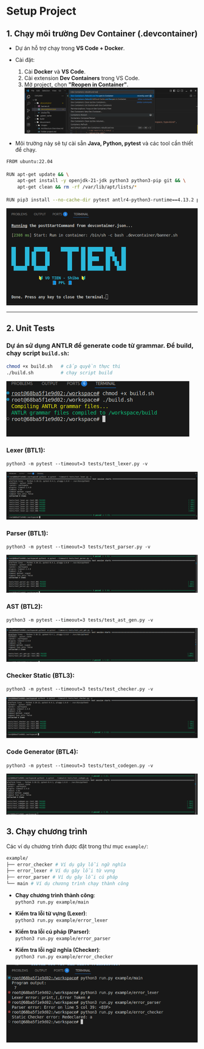 # Setup Project

## 1. Chạy môi trường Dev Container (.devcontainer)
- Dự án hỗ trợ chạy trong **VS Code + Docker**.  
- Cài đặt:
  1. Cài **Docker** và **VS Code**.  
  2. Cài extension **Dev Containers** trong VS Code.  
  3. Mở project, chọn **"Reopen in Container"**.  
![](./images/a.png)


- Môi trường này sẽ tự cài sẵn **Java, Python, pytest** và các tool cần thiết để chạy.  
```bash
FROM ubuntu:22.04

RUN apt-get update && \
    apt-get install -y openjdk-21-jdk python3 python3-pip git && \
    apt-get clean && rm -rf /var/lib/apt/lists/*

RUN pip3 install --no-cache-dir pytest antlr4-python3-runtime==4.13.2 pytest-timeout
```

![](./images/docker.png)

---

## 2. Unit Tests
### Dự án sử dụng ANTLR để generate code từ grammar. Để build, chạy script `build.sh`:
```bash
chmod +x build.sh   # cấp quyền thực thi
./build.sh          # chạy script build
```
![](./images/build.png)

### **Lexer (BTL1)**:  
`python3 -m pytest --timeout=3 tests/test_lexer.py -v`  

![](./images/Lexer.png)

### **Parser (BTL1)**:  
`python3 -m pytest --timeout=3 tests/test_parser.py -v`  

![](./images/Parser.png)

### **AST (BTL2)**:  
`python3 -m pytest --timeout=3 tests/test_ast_gen.py -v`  

![](./images/AST.png)

### **Checker Static (BTL3)**:  
`python3 -m pytest --timeout=3 tests/test_checker.py -v`  

![](./images/Checker.png)

### **Code Generator (BTL4)**:  
`python3 -m pytest --timeout=3 tests/test_codegen.py -v`  

![](./images/CodeGen.png)

## 3. Chạy chương trình

Các ví dụ chương trình được đặt trong thư mục `example/`:
```bash
example/
├── error_checker # Ví dụ gây lỗi ngữ nghĩa
├── error_lexer # Ví dụ gây lỗi từ vựng
├── error_parser # Ví dụ gây lỗi cú pháp
└── main # Ví dụ chương trình chạy thành công
```
- **Chạy chương trình thành công**:  
`python3 run.py example/main`  

- **Kiểm tra lỗi từ vựng (Lexer)**:  
`python3 run.py example/error_lexer`  

- **Kiểm tra lỗi cú pháp (Parser)**:  
`python3 run.py example/error_parser`  

- **Kiểm tra lỗi ngữ nghĩa (Checker)**:  
`python3 run.py example/error_checker`  

![](./images/runtime.png)
